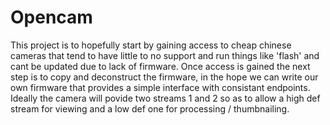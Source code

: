 # Opencam

This project is to hopefully start by gaining access to cheap chinese cameras that tend to have little to no support and run things like 'flash' and cant be updated due to lack of firmware. 
Once access is gained the next step is to copy and deconstruct the firmware, in the hope we can write our own firmware that provides a simple interface with consistant endpoints. 
Ideally the camera will povide two streams 1 and 2 so as to allow a high def stream for viewing and a low def one for processing / thumbnailing. 
